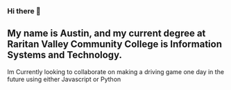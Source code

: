 ### Hi there 👋
## My name is Austin, and my current degree at Raritan Valley Community College is Information Systems and Technology. 
Im Currently looking to collaborate on making a driving game one day in the future using either Javascript or Python
<!--
**austinnass1/austinnass1** is a ✨ _special_ ✨ repository because its `README.md` (this file) appears on your GitHub profile.

Here are some ideas to get you started:

<p> 🔭 I’m currently working on seeking a degree at RVCC. </p>
- 🌱 I’m currently learning many computer classes to help me obtain my Information Systems Degree. 
- 👯 I’m looking to collaborate on ...
- 🤔 I’m looking for help with ...
- 💬 Ask me about ...
- 📫 How to reach me: ...
- 😄 Pronouns: he/him
- ⚡ Fun fact: 
-->
